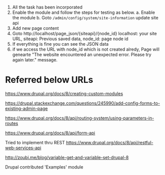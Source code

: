 1. All the task has been incorporated
2. Enable the module and follow the steps for testing as below.
  a. Enable the module
  b. Goto `/admin/config/system/site-information` update site api 
  3. Add new page content
  4. Goto http://localhost/page_json/{siteapi}/{node_id} 
     localhost: your site URL, siteapi: Previous saved data, node_id: page node id
  5. If everything is fine you can see the JSON data
  6. if we access the URL with node_id which is not created alredy, Page will genearte "The website encountered an unexpected error. Please try again later." message.
  
# Referred below URLs

https://www.drupal.org/docs/8/creating-custom-modules

https://drupal.stackexchange.com/questions/245990/add-config-forms-to-existing-admin-page

https://www.drupal.org/docs/8/api/routing-system/using-parameters-in-routes

https://www.drupal.org/docs/8/api/form-api

Tried to implement thru REST
https://www.drupal.org/docs/8/api/restful-web-services-api

http://zoubi.me/blog/variable-get-and-variable-set-drupal-8

Drupal contributed 'Examples' module